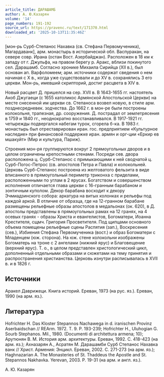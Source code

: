 ```yaml
---
article_title: ДАРАШАМБ
author: А. Ю.Казарян
volume: '14'
page_numbers: 191-192
source_url: https://pravenc.ru/text/171370.html
downloaded_at: '2025-10-13T11:35:46Z'
---
```


[мон-рь Сурб-Степанос Нахавка (св. Стефана Первомученика), Магардаванк], арм. монастырь в исторической обл. Васпуракан, на севере совр. Ирана (остан Вост. Азербайджан). Расположен в 18 км к западу от г. Джульфа, на правом берегу р. Аракс, вблизи покинутого сел. Дарашамб. Согласно хронике Михаила Сирийца (XII в.), был основан ап. Варфоломеем; арм. источники содержат сведения о нем начиная с X в., когда уже существовали и до XV в. сохранялись 3 его церкви. Мон-рь, имевший скрипторий, достиг расцвета в XIV в.

Новый расцвет Д. пришелся на сер. XVII в. В 1643-1655 гг. настоятель Акоб Джугаеци (с 1655 католикос Армянской Апостольской Церкви) на месте снесенной им церкви св. Степаноса возвел новую, в стиле арм. позднесредневек. зодчества. До 1662 г. в мон-ре были построены колокольня, трапезная, др. сооружения. Д. пострадал от землетрясения в 1759 и 1840 гг., неоднократно восстанавливался. В 1917-1921 гг. четырежды подвергался набегам турок, сгорела б-ка. В 1983 г. монастырь был отреставрирован иран. гос. предприятием «Культурное наследие» при финансовой поддержке иран. армян и орг-ции «Еркир ев мшакуйт» (Мир и культура, Париж).

Строения мон-ря группируются вокруг 2 прямоугольных дворов и в целом ограничены крепостными стенами. Посреди сев. двора расположена ц. Сурб-Степанос с примыкающими к ней сводчатой ц. Сурб-Погос-Петрос (св. апостолов Петра и Павла) и колокольней. Церковь Сурб-Степанос построена из желтоватого фельзита в виде вписанного в прямоугольный периметр триконха с приделами, расположенными по углам в 2 ярусах. Богатством и совершенством исполнения отличается глава церкви с 16-гранным барабаном и зонтичным куполом. Декор барабана восходит к декору Эчмиадзинского собора: аркатура на витых колонках и рельефы под каждой аркой. В отличие от образца, где на 12-гранном барабане размещены рельефные образы апостолов в медальонах (ок. 620), в Д. апостолы представлены в прямоугольных рамах на 12 гранях, на 4 осевых гранях - образы Христа и евангелистов, Богоматери, Иоанна Крестителя, сщмч. Григория Просветителя. Под щипцами основного объема помещены рельефные сцены Распятия (зап.), Воскресения (сев.), Избиения Стефана Первомученика (вост.) и образ Богоматери с Младенцем (юж. сторона). На юж. стене колокольни изображены Богоматерь на троне с 2 ангелами (нижний ярус) и Благовещение (верхний ярус). Т. о., в целом представлен христологический цикл, дополненный отдельными образами и сюжетами на тему принятия и распространения христианства. Церковь изнутри расписывалась в XVII в. и в 1826 г.

## Источники

Аракел Даврижеци. Книга историй. Ереван, 1973 (на рус. яз.). Ереван, 1990 (на арм. яз.).

## Литература

Hofrichter H. Das Kloster Stepannos Nachawega in d. iranischen Provinz Aserbaidschan // REArm. 1972. T. 9. P. 193-239; Hofrichter H., Uluhogian G. Sourb Stephanos. Mil., 1980. (Documenti di architettura armena; 10); Арутюнян В. М. История арм. архитектуры. Ереван, 1992. С. 418-423 (на арм. яз.); Ахназарян А., Асратян М. Дарашамби Сурб Степанос Нахавка ванк // Христ. Армения: Энцикл. Ереван, 2002. С. 271-273 (на арм. яз.); Haghnazarian A. The Monasteries of St. Thaddeus the Apostle and St. Stepannos Nakhavka. Yerevan, 2003. P. 19-31 (на арм. и англ. яз.).

А. Ю.  Казарян
